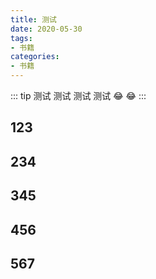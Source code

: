 ```yaml
---
title: 测试
date: 2020-05-30
tags:
- 书籍
categories:
- 书籍
---
```

::: tip
测试 测试 测试  测试 :joy: :joy:
:::
<!-- more -->

## 123  

## 234  

## 345  

## 456  

## 567  
